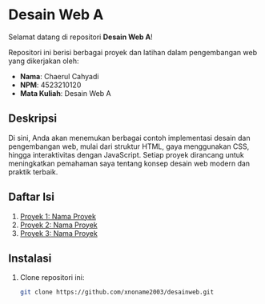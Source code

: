 # Desain Web A

Selamat datang di repositori **Desain Web A**!

Repositori ini berisi berbagai proyek dan latihan dalam pengembangan web yang dikerjakan oleh:

- **Nama**: Chaerul Cahyadi
- **NPM**: 4523210120
- **Mata Kuliah**: Desain Web A

## Deskripsi

Di sini, Anda akan menemukan berbagai contoh implementasi desain dan pengembangan web, mulai dari struktur HTML, gaya menggunakan CSS, hingga interaktivitas dengan JavaScript. Setiap proyek dirancang untuk meningkatkan pemahaman saya tentang konsep desain web modern dan praktik terbaik.

## Daftar Isi

1. [Proyek 1: Nama Proyek](#proyek-1)
2. [Proyek 2: Nama Proyek](#proyek-2)
3. [Proyek 3: Nama Proyek](#proyek-3)

## Instalasi

1. Clone repositori ini:
   ```bash
   git clone https://github.com/xnoname2003/desainweb.git
